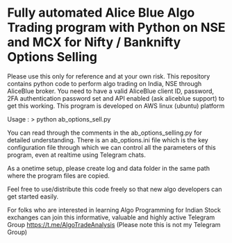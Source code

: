 # Fully automated Alice Blue Algo Trading program with Python on NSE and MCX for Nifty / Banknifty Options Selling
Please use this only for reference and at your own risk. This repository contains python code to perform algo trading on India, NSE through AliceBlue broker. 
You need to have a valid AliceBlue client ID, password, 2FA authentication password set and API enabled (ask aliceblue support) to get this working.
This program is developed on AWS linux (ubuntu) platform

Usage : > python ab_options_sell.py

You can read through the comments in the ab_options_selling.py for detailed understanding. There is an ab_options.ini file which is the key configuration file through which we can control all the parameters of this program, even at realtime using Telegram chats. 

As a onetime setup, please create log and data folder in the same path where the program files are copied.

Feel free to use/distribute this code freely so that new algo developers can get started easily.  

For folks who are interested in learning Algo Programming for Indian Stock exchanges can join this informative, valuable and highly active Telegram Group
https://t.me/AlgoTradeAnalysis
(Please note this is not my Telegram Group)
